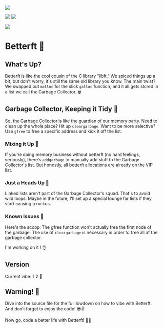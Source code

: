 ![](https://img.shields.io/github/languages/code-size/rpdjf/betterft?color=5BCFFF)

![](https://img.shields.io/badge/windows%20terminal-4D4D4D?style=for-the-badge&logo=windows%20terminal&logoColor=white)
![](https://img.shields.io/badge/WSL-0a97f5?style=for-the-badge&logo=linux&logoColor=white)

![](	https://img.shields.io/badge/mac%20os-000000?style=for-the-badge&logo=apple&logoColor=white)

# Betterft 🚀

## What's Up?

Betterft is like the cool cousin of the C library "libft." We spiced things up a bit, but don't worry, it's still the same old library you know. The main twist? We swapped out `malloc` for the slick `galloc` function, and it all gets stored in a list we call the Garbage Collector. 🗑️

## Garbage Collector, Keeping it Tidy 💽

So, the Garbage Collector is like the guardian of our memory party. Need to clean up the whole place? Hit up `cleargarbage`. Want to be more selective? Use `gfree` to free a specific address and kick it off the list.

### Mixing it Up 🤘

If you're doing memory business without betterft (no hard feelings, seriously), there's `addgarbage` to manually add stuff to the Garbage Collector's list. But honestly, all betterft allocations are already on the VIP list.

### Just a Heads Up 🚫

Linked lists aren't part of the Garbage Collector's squad. That's to avoid wild loops. Maybe in the future, I'll set up a special lounge for lists if they start causing a ruckus.

### Known Issues 🚨
Here's the scoop: The gfree function won't actually free the first node of the garbage. The use of `cleargarbage` is necessary in order to free all of the garbage collector.

I'm working on it ! 👌

## Version

Current vibe: 1.2 🚦

## Warning! 🚨

Dive into the source file for the full lowdown on how to vibe with Betterft. And don't forget to enjoy the code! 😎✌️

Now go, code a better life with Betterft! 🚀✨

